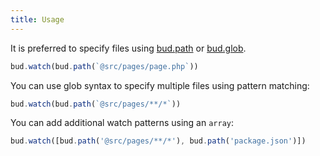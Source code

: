 ```yaml
---
title: Usage
---
```


It is preferred to specify files using [bud.path](/reference/bud.path) or [bud.glob](/reference/bud.glob).

```typescript
bud.watch(bud.path(`@src/pages/page.php`))
```

You can use glob syntax to specify multiple files using pattern matching:

```typescript
bud.watch(bud.path(`@src/pages/**/*`))
```

You can add additional watch patterns using an `array`:

```typescript
bud.watch([bud.path('@src/pages/**/*'), bud.path('package.json')])
```
